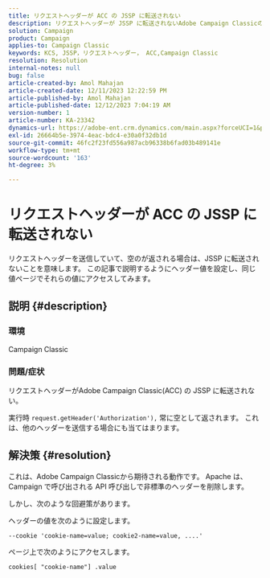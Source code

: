 ```yaml
---
title: リクエストヘッダーが ACC の JSSP に転送されない
description: リクエストヘッダーが JSSP に転送されないAdobe Campaign Classicの問題を修正する方法を説明します。
solution: Campaign
product: Campaign
applies-to: Campaign Classic
keywords: KCS, JSSP，リクエストヘッダー， ACC,Campaign Classic
resolution: Resolution
internal-notes: null
bug: false
article-created-by: Amol Mahajan
article-created-date: 12/11/2023 12:22:59 PM
article-published-by: Amol Mahajan
article-published-date: 12/12/2023 7:04:19 AM
version-number: 1
article-number: KA-23342
dynamics-url: https://adobe-ent.crm.dynamics.com/main.aspx?forceUCI=1&pagetype=entityrecord&etn=knowledgearticle&id=f538ddff-1f98-ee11-be37-6045bd006239
exl-id: 26664b5e-3974-4eac-bdc4-e30a0f32db1d
source-git-commit: 46fc2f23fd556a987acb96338b6fad03b489141e
workflow-type: tm+mt
source-wordcount: '163'
ht-degree: 3%

---
```


# リクエストヘッダーが ACC の JSSP に転送されない


リクエストヘッダーを送信していて、空のが返される場合は、JSSP に転送されないことを意味します。 この記事で説明するようにヘッダー値を設定し、同じ値ページでそれらの値にアクセスしてみます。

## 説明 {#description}


### 環境

Campaign Classic



### 問題/症状

リクエストヘッダーがAdobe Campaign Classic(ACC) の JSSP に転送されない。

実行時 `request.getHeader('Authorization'),` 常に空として返されます。 これは、他のヘッダーを送信する場合にも当てはまります。


## 解決策 {#resolution}


これは、Adobe Campaign Classicから期待される動作です。 Apache は、Campaign で呼び出される API 呼び出しで非標準のヘッダーを削除します。

しかし、次のような回避策があります。

ヘッダーの値を次のように設定します。

`--cookie 'cookie-name=value; cookie2-name=value, ....'`

ページ上で次のようにアクセスします。

`cookies[ "cookie-name"] .value`
